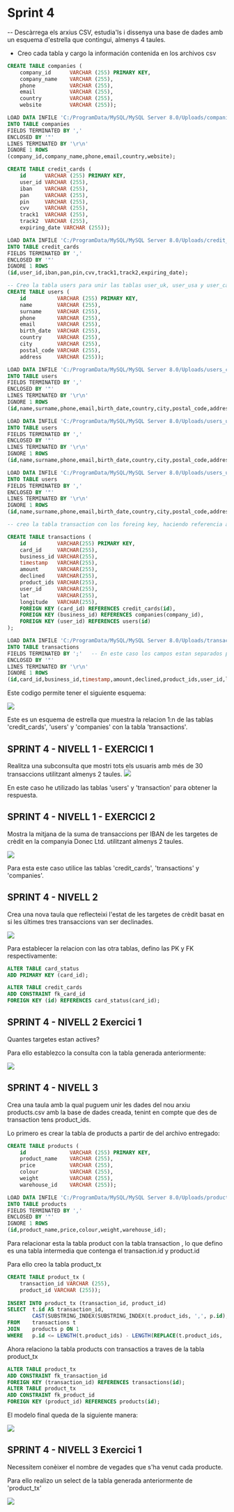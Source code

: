 # Sprint 4

-- Descàrrega els arxius CSV, estudia'ls i dissenya una base de dades amb un esquema d'estrella que contingui, almenys 4 taules.

- Creo cada tabla y cargo la información contenida en los archivos csv
```sql
CREATE TABLE companies (
	company_id 		VARCHAR (255) PRIMARY KEY,
    company_name 	VARCHAR (255),
    phone 			VARCHAR (255),
    email			VARCHAR (255),
    country 		VARCHAR (255),
    website 		VARCHAR (255));

LOAD DATA INFILE 'C:/ProgramData/MySQL/MySQL Server 8.0/Uploads/companies.csv'
INTO TABLE companies
FIELDS TERMINATED BY ',' 
ENCLOSED BY '"'
LINES TERMINATED BY '\r\n'
IGNORE 1 ROWS
(company_id,company_name,phone,email,country,website);

CREATE TABLE credit_cards (
	id 		VARCHAR (255) PRIMARY KEY,
    user_id VARCHAR (255),
    iban 	VARCHAR (255),
    pan 	VARCHAR (255),
    pin 	VARCHAR (255),
    cvv 	VARCHAR (255),
    track1 	VARCHAR (255),
    track2 	VARCHAR (255),
    expiring_date VARCHAR (255));

LOAD DATA INFILE 'C:/ProgramData/MySQL/MySQL Server 8.0/Uploads/credit_cards.csv'
INTO TABLE credit_cards
FIELDS TERMINATED BY ',' 
ENCLOSED BY '"'
IGNORE 1 ROWS
(id,user_id,iban,pan,pin,cvv,track1,track2,expiring_date);

-- Creo la tabla users para unir las tablas user_uk, user_usa y user_ca
CREATE TABLE users (
	id 			VARCHAR (255) PRIMARY KEY,
    name 		VARCHAR (255),
    surname 	VARCHAR (255),
    phone 		VARCHAR (255),
    email 		VARCHAR (255),
    birth_date 	VARCHAR (255),
    country 	VARCHAR (255),
    city 		VARCHAR (255),
    postal_code VARCHAR (255),
    address 	VARCHAR (255));

LOAD DATA INFILE 'C:/ProgramData/MySQL/MySQL Server 8.0/Uploads/users_ca.csv'
INTO TABLE users
FIELDS TERMINATED BY ',' 
ENCLOSED BY '"'
LINES TERMINATED BY '\r\n'
IGNORE 1 ROWS
(id,name,surname,phone,email,birth_date,country,city,postal_code,address);

LOAD DATA INFILE 'C:/ProgramData/MySQL/MySQL Server 8.0/Uploads/users_uk.csv'
INTO TABLE users
FIELDS TERMINATED BY ',' 
ENCLOSED BY '"'
LINES TERMINATED BY '\r\n'
IGNORE 1 ROWS
(id,name,surname,phone,email,birth_date,country,city,postal_code,address);

LOAD DATA INFILE 'C:/ProgramData/MySQL/MySQL Server 8.0/Uploads/users_usa.csv'
INTO TABLE users
FIELDS TERMINATED BY ',' 
ENCLOSED BY '"'
LINES TERMINATED BY '\r\n'
IGNORE 1 ROWS
(id,name,surname,phone,email,birth_date,country,city,postal_code,address);

-- creo la tabla transaction con los foreing key, haciendo referencia a las relaciones con las otras tablas:

CREATE TABLE transactions (
    id 			VARCHAR(255) PRIMARY KEY,
    card_id 	VARCHAR(255),
    business_id VARCHAR(255),
    timestamp 	VARCHAR(255),
    amount 		VARCHAR(255),
    declined 	VARCHAR(255),
    product_ids VARCHAR(255),
    user_id 	VARCHAR(255),
    lat 		VARCHAR(255),
    longitude 	VARCHAR(255),
    FOREIGN KEY (card_id) REFERENCES credit_cards(id),
    FOREIGN KEY (business_id) REFERENCES companies(company_id),
    FOREIGN KEY (user_id) REFERENCES users(id)
);

LOAD DATA INFILE 'C:/ProgramData/MySQL/MySQL Server 8.0/Uploads/transactions.csv'
INTO TABLE transactions
FIELDS TERMINATED BY ';'   -- En este caso los campos estan separados por ";" y no por ","
ENCLOSED BY '"'
LINES TERMINATED BY '\r\n'
IGNORE 1 ROWS
(id,card_id,business_id,timestamp,amount,declined,product_ids,user_id,lat,longitude);
```

Este codigo permite tener el siguiente esquema:  

![](file_csv/S4E0.png)

Este es un esquema de estrella que muestra la relacion 1:n de las tablas 'credit_cards', 'users' y 'companies' con la tabla 'transactions'.

## SPRINT 4 - NIVELL 1 - EXERCICI 1

Realitza una subconsulta que mostri tots els usuaris amb més de 30 transaccions utilitzant almenys 2 taules.
![](file_csv/S4N1E1.png)

En este caso he utilizado las tablas 'users' y 'transaction' para obtener la respuesta.

## SPRINT 4 - NIVELL 1 - EXERCICI 2

Mostra la mitjana de la suma de transaccions per IBAN de les targetes de crèdit en la companyia Donec Ltd. utilitzant almenys 2 taules.

![](file_csv/S4N1E2.png)

Para esta este caso utilice las tablas 'credit_cards', 'transactions' y 'companies'.

## SPRINT 4 - NIVELL 2 

Crea una nova taula que reflecteixi l'estat de les targetes de crèdit basat en si les últimes tres transaccions van ser declinades.

![](file_csv/S4N2.png)


Para establecer la relacion con las otra tablas, defino las PK y FK respectivamente:

```sql
ALTER TABLE card_status
ADD PRIMARY KEY (card_id);

ALTER TABLE credit_cards
ADD CONSTRAINT fk_card_id
FOREIGN KEY (id) REFERENCES card_status(card_id);
```

## SPRINT 4 - NIVELL 2   Exercici 1

Quantes targetes estan actives?

Para ello establezco la consulta con la tabla generada anteriormente:

![](file_csv/S4N2E1.png)



## SPRINT 4 - NIVELL 3

Crea una taula amb la qual puguem unir les dades del nou arxiu products.csv amb la base de dades creada, tenint en compte que des de transaction tens product_ids.

Lo primero es crear la tabla de products a partir de del archivo entregado:

```sql
CREATE TABLE products (
	id 				VARCHAR (255) PRIMARY KEY,
    product_name 	VARCHAR (255),
    price			VARCHAR (255),
    colour			VARCHAR (255),
    weight	 		VARCHAR (255),
	warehouse_id	VARCHAR (255));

LOAD DATA INFILE 'C:/ProgramData/MySQL/MySQL Server 8.0/Uploads/products.csv'
INTO TABLE products
FIELDS TERMINATED BY ',' 
ENCLOSED BY '"'
IGNORE 1 ROWS
(id,product_name,price,colour,weight,warehouse_id);
```

Para relacionar esta la tabla product con la tabla transaction , lo que defino es una tabla intermedia que contenga el transaction.id y product.id

Para ello creo la tabla product_tx

```sql
CREATE TABLE product_tx (
	transaction_id VARCHAR (255), 
    product_id VARCHAR (255));
    
INSERT INTO product_tx (transaction_id, product_id)
SELECT 	t.id AS transaction_id,
		CAST(SUBSTRING_INDEX(SUBSTRING_INDEX(t.product_ids, ',', p.id), ',', -1) AS UNSIGNED) AS product_id
FROM  	transactions t
JOIN  	products p ON 1
WHERE 	p.id <= LENGTH(t.product_ids) - LENGTH(REPLACE(t.product_ids, ',', '')) + 1;
```

Ahora relaciono la tabla products con transactios a traves de la tabla product_tx

```sql
ALTER TABLE product_tx
ADD CONSTRAINT fk_transaction_id
FOREIGN KEY (transaction_id) REFERENCES transactions(id);
ALTER TABLE product_tx
ADD CONSTRAINT fk_product_id
FOREIGN KEY (product_id) REFERENCES products(id);
```

El modelo final queda de la siguiente manera:

![](file_csv/S4esquemafinal.png)

## SPRINT 4 - NIVELL 3 Exercici 1

Necessitem conèixer el nombre de vegades que s'ha venut cada producte.

Para ello realizo un select de la tabla generada anteriormente de 'product_tx'

![](file_csv/S4N3E1.png)
